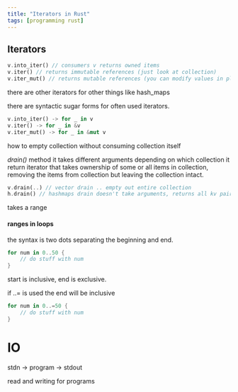 ```yaml
---
title: "Iterators in Rust"
tags: [programming rust]
---
```



## Iterators

```rust
v.into_iter() // consumers v returns owned items
v.iter() // returns immutable references (just look at collection)
v.iter_mut() // returns mutable references (you can modify values in place)
```

there are other iterators for other things like hash_maps

there are syntactic sugar forms for often used iterators.

```rust
v.into_iter() -> for _ in v
v.iter() -> for _ in &v
v.iter_mut() -> for _ in &mut v
```

how to empty collection without consuming collection itself

*drain()* method
it takes different arguments depending on which collection
it return iterator that takes ownership of some or all items in collection,  removing the items from collection but leaving the collection intact.

```rust
v.drain(..) // vector drain .. empty out entire collection
h.drain() // hashmaps drain doesn't take arguments, returns all kv pairs

```
takes a range

#### ranges in loops

the syntax is two dots separating the beginning and end.

```rust
for num in 0..50 {
	// do stuff with num
}
```
start is inclusive, end is exclusive.

if ..= is used the end will be inclusive

```rust
for num in 0..=50 {
	// do stuff with num
}
```


# IO

stdn -> program -> stdout

read and writing for programs